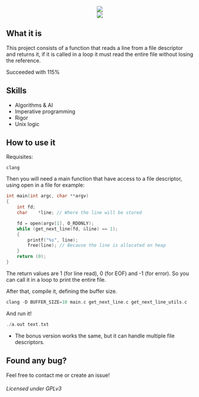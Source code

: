 <div align="center">
  <img src="https://i.imgur.com/YmiyxCH.png"/>
</div>
<div align="center">
  <img src="https://github.com/hde-oliv/get_next_line/actions/workflows/norminette.yml/badge.svg"/>
</div>

## What it is
This project consists of a function that reads a line from a file descriptor and returns it, if it is called in a loop it must read the entire file without losing the reference.

Succeeded with 115%

## Skills
- Algorithms & AI
- Imperative programming
- Rigor
- Unix logic


## How to use it
Requisites:
```shell
clang
```

Then you will need a main function that have access to a file descriptor, using open in a file for example:
```c
int main(int argc, char **argv)
{
	int	fd;
	char	*line; // Where the line will be stored

	fd = open(argv[1], O_RDONLY);
	while (get_next_line(fd, &line) == 1);
	{
		printf("%s", line);
		free(line); // Because the line is allocated on heap
	}
	return (0);
}
```
The return values are 1 (for line read), 0 (for EOF) and -1 (for error). So you can call it in a loop to print the entire file.

After that, compile it, defining the buffer size.
```c
clang -D BUFFER_SIZE=10 main.c get_next_line.c get_next_line_utils.c
```

And run it!
```c
./a.out text.txt
```
- The bonus version works the same, but it can handle multiple file descriptors.

## Found any bug?
Feel free to contact me or create an issue!

###### Licensed under GPLv3
